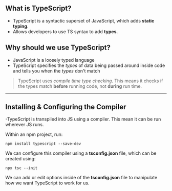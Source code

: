 ## What is TypeScript?

- TypeScript is a syntactic superset of JavaScript, which adds **static typing**.
- Allows developers to use TS syntax to add **types**.

## Why should we use TypeScript?

- JavaScript is a loosely typed language
- TypeScript specifies the *types* of data being passed around inside code and tells you when the *types* don't match

>TypeScript uses *compile time type checking*.
>This means it checks if the types match **before** running code, not **during** run time.

---

## Installing & Configuring the Compiler

-TypeScript is transpiled into JS using a compiler. This mean it can be run wherever JS runs.

Within an npm project, run:
```
npm install typescript --save-dev
```

We can configure this compiler using a **tsconfig.json** file, which can be created using:
```
npx tsc --init
```

We can add or edit options inside of the **tsconfig.json** file to manipulate how we want TypeScript to work for us.